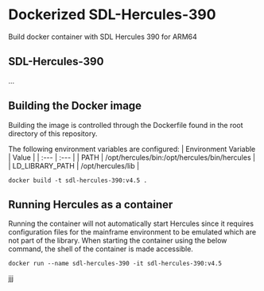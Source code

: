 # Dockerized SDL-Hercules-390
Build docker container with SDL Hercules 390 for ARM64

## SDL-Hercules-390
...

## Building the Docker image 
Building the image is controlled through the Dockerfile found in the root directory of this repository. 

The following environment variables are configured:
| Environment Variable | Value |
| :--- | :--- |
| PATH | /opt/hercules/bin:/opt/hercules/bin/hercules |
| LD_LIBRARY_PATH | /opt/hercules/lib |
```
docker build -t sdl-hercules-390:v4.5 .
```

## Running Hercules as a container
Running the container will not automatically start Hercules since it requires configuration files for the mainframe environment to be emulated which are not part of the library. When starting the container using the below command, the shell of the container is made accessible.
```
docker run --name sdl-hercules-390 -it sdl-hercules-390:v4.5
```
jjj
